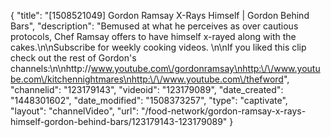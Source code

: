 {
    "title": "[1508521049] Gordon Ramsay X-Rays Himself | Gordon Behind Bars",
    "description": "Bemused at what he perceives as over cautious protocols, Chef Ramsay offers to have himself x-rayed along with the cakes.\n\nSubscribe for weekly cooking videos. \n\nIf you liked this clip check out the rest of Gordon's channels:\n\nhttp:\/\/www.youtube.com\/gordonramsay\nhttp:\/\/www.youtube.com\/kitchennightmares\nhttp:\/\/www.youtube.com\/thefword",
    "channelid": "123179143",
    "videoid": "123179089",
    "date_created": "1448301602",
    "date_modified": "1508373257",
    "type": "captivate",
    "layout": "channelVideo",
    "url": "\/food-network\/gordon-ramsay-x-rays-himself-gordon-behind-bars\/123179143-123179089"
}